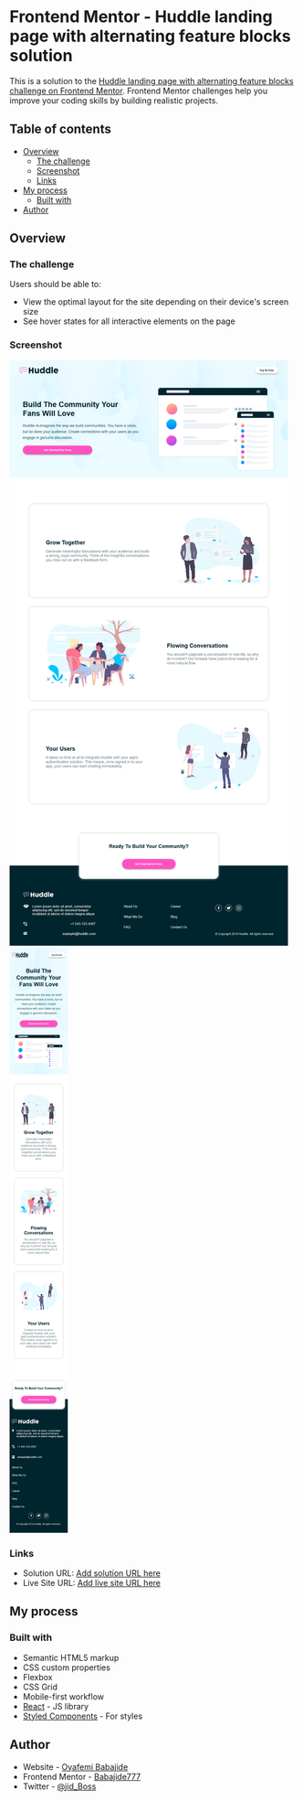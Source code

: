 # Frontend Mentor - Huddle landing page with alternating feature blocks solution

This is a solution to the [Huddle landing page with alternating feature blocks challenge on Frontend Mentor](https://www.frontendmentor.io/challenges/huddle-landing-page-with-alternating-feature-blocks-5ca5f5981e82137ec91a5100). Frontend Mentor challenges help you improve your coding skills by building realistic projects.

## Table of contents

- [Overview](#overview)
  - [The challenge](#the-challenge)
  - [Screenshot](#screenshot)
  - [Links](#links)
- [My process](#my-process)
  - [Built with](#built-with)
- [Author](#author)

## Overview

### The challenge

Users should be able to:

- View the optimal layout for the site depending on their device's screen size
- See hover states for all interactive elements on the page

### Screenshot

![Web version](./design/web.png)
![Mobile version](./design/mobile.png)

### Links

- Solution URL: [Add solution URL here](https://github.com/Babajide777/huddle-landing-page-with-alternating-feature-blocks)
- Live Site URL: [Add live site URL here](https://babajide-huddle-landing-page.netlify.app/)

## My process

### Built with

- Semantic HTML5 markup
- CSS custom properties
- Flexbox
- CSS Grid
- Mobile-first workflow
- [React](https://reactjs.org/) - JS library
- [Styled Components](https://styled-components.com/) - For styles

## Author

- Website - [Oyafemi Babajide](https://babajide-portfolio.netlify.app/)
- Frontend Mentor - [Babajide777](https://www.frontendmentor.io/profile/Babajide777)
- Twitter - [@jid_Boss](https://www.twitter.com/jid_Boss)
